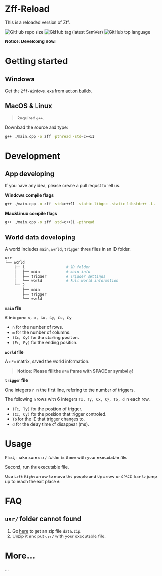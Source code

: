 # Zff-Reload

This is a reloaded version of Zff.

![GitHub repo size](https://img.shields.io/github/repo-size/ohzff/Zff-Reload?label=size&logo=github)  ![GitHub tag (latest SemVer)](https://img.shields.io/github/v/tag/ohzff/Zff-Reload)  ![GitHub top language](https://img.shields.io/github/languages/top/ohzff/Zff-Reload)

**Notice: Developing now!**

# Getting started

## Windows

Get the `Zff-Windows.exe` from [action builds](https://github.com/ohzff/Zff-Reload/actions).

## MacOS & Linux

> Required `g++`.

Download the source and type:

```bash
g++ ./main.cpp -o zff -pthread -std=c++11
```

# Development

## App developing

If you have any idea, please create a pull requst to tell us.

**Windows compile flags**

```bash
g++ ./main.cpp -o zff -std=c++11 -static-libgcc -static-libstdc++ -L.
```

**Mac&Linux compile flags**

```bash
g++ ./main.cpp -o zff -std=c++11 -pthread
```

## World data developing

A world includes `main`, `world`, `trigger` three files in an ID folder.

```bash
usr
└── world
    ├── 1                   # ID folder
    │   ├── main            # main info
    │   ├── trigger         # Trigger settings
    │   └── world           # Full world information
    └── 2
        ├── main
        ├── trigger
        └── world
```

**`main` file**

6 integers: `n, m, Sx, Sy, Ex, Ey`

- `n` for the number of rows.
- `m` for the number of columns.
- `(Sx, Sy)` for the starting position.
- `(Ex, Ey)` for the ending position.

**`world` file**

A `n*m` matrix, saved the world information.

> **Notice: Please fill the `n*m` frame with SPACE or symbol `@`!**

**`trigger` file**

One integers `n` in the first line, refering to the number of triggers.

The following `n` rows with 6 integers `Tx, Ty, Cx, Cy, To, d` in each row.

- `(Tx, Ty)` for the position of trigger.
- `(Cx, Cy)` for the position that trigger controled.
- `To` for the ID that trigger changes to.
- `d` for the delay time of disappear (ms).

# Usage

First, make sure `usr/` folder is there with your executable file.

Second, run the executable file.

Use `Left` `Right` arrow to move the people and `Up` arrow or `SPACE bar` to jump up to reach the exit place `#`.

# FAQ

## `usr/` folder cannot found

1. Go [here](https://github.com/ohzff/Zff-Reload/releases) to get an zip file `data.zip`.
2. Unzip it and put `usr/` with your executable file.

# More...

...
